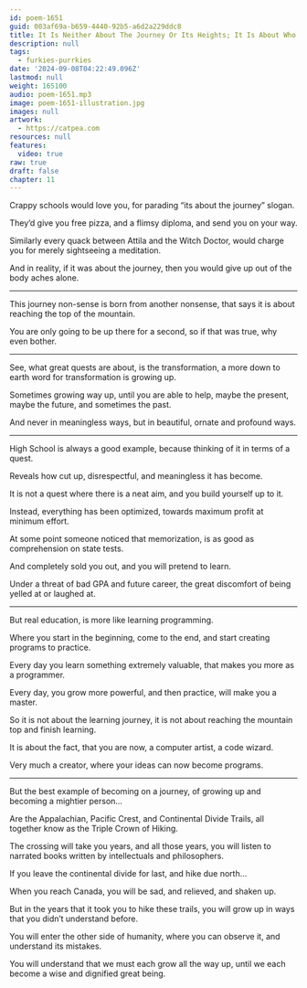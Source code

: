 ```yaml
---
id: poem-1651
guid: 003af69a-b659-4440-92b5-a6d2a229ddc8
title: It Is Neither About The Journey Or Its Heights; It Is About Who You Become During Your Journey
description: null
tags:
  - furkies-purrkies
date: '2024-09-08T04:22:49.096Z'
lastmod: null
weight: 165100
audio: poem-1651.mp3
image: poem-1651-illustration.jpg
images: null
artwork:
  - https://catpea.com
resources: null
features:
  video: true
raw: true
draft: false
chapter: 11
---
```


Crappy schools would love you,
for parading “its about the journey” slogan.

They’d give you free pizza,
and a flimsy diploma, and send you on your way.

Similarly every quack between Attila and the Witch Doctor,
would charge you for merely sightseeing a meditation.

And in reality, if it was about the journey,
then you would give up out of the body aches alone.

---

This journey non-sense is born from another nonsense,
that says it is about reaching the top of the mountain.

You are only going to be up there for a second,
so if that was true, why even bother.

---

See, what great quests are about, is the transformation,
a more down to earth word for transformation is growing up.

Sometimes growing way up, until you are able to help,
maybe the present, maybe the future, and sometimes the past.

And never in meaningless ways,
but in beautiful, ornate and profound ways.

---

High School is always a good example,
because thinking of it in terms of a quest.

Reveals how cut up, disrespectful,
and meaningless it has become.

It is not a quest where there is a neat aim,
and you build yourself up to it.

Instead, everything has been optimized,
towards maximum profit at minimum effort.

At some point someone noticed that memorization,
is as good as comprehension on state tests.

And completely sold you out,
and you will pretend to learn.

Under a threat of bad GPA and future career,
the great discomfort of being yelled at or laughed at.

---

But real education,
is more like learning programming.

Where you start in the beginning,
come to the end, and start creating programs to practice.

Every day you learn something extremely valuable,
that makes you more as a programmer.

Every day, you grow more powerful,
and then practice, will make you a master.

So it is not about the learning journey,
it is not about reaching the mountain top and finish learning.

It is about the fact, that you are now,
a computer artist, a code wizard.

Very much a creator,
where your ideas can now become programs.

---

But the best example of becoming on a journey,
of growing up and becoming a mightier person…

Are the Appalachian, Pacific Crest, and Continental Divide Trails,
all together know as the Triple Crown of Hiking.

The crossing will take you years, and all those years,
you will listen to narrated books written by intellectuals and philosophers.

If you leave the continental divide for last,
and hike due north…

When you reach Canada, you will be sad,
and relieved, and shaken up.

But in the years that it took you to hike these trails,
you will grow up in ways that you didn’t understand before.

You will enter the other side of humanity,
where you can observe it, and understand its mistakes.

You will understand that we must each grow all the way up,
until we each become a wise and dignified great being.
